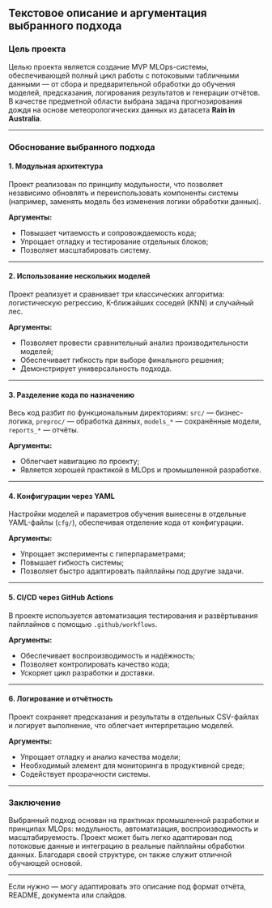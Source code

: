 ## Текстовое описание и аргументация выбранного подхода

### Цель проекта

Целью проекта является создание MVP MLOps-системы, обеспечивающей полный цикл работы с потоковыми табличными данными — от сбора и предварительной обработки до обучения моделей, предсказания, логирования результатов и генерации отчётов. В качестве предметной области выбрана задача прогнозирования дождя на основе метеорологических данных из датасета **Rain in Australia**.

---

### Обоснование выбранного подхода

#### 1. **Модульная архитектура**

Проект реализован по принципу модульности, что позволяет независимо обновлять и переиспользовать компоненты системы (например, заменять модель без изменения логики обработки данных).

**Аргументы:**

* Повышает читаемость и сопровождаемость кода;
* Упрощает отладку и тестирование отдельных блоков;
* Позволяет масштабировать систему.

---

#### 2. **Использование нескольких моделей**

Проект реализует и сравнивает три классических алгоритма: логистическую регрессию, K-ближайших соседей (KNN) и случайный лес.

**Аргументы:**

* Позволяет провести сравнительный анализ производительности моделей;
* Обеспечивает гибкость при выборе финального решения;
* Демонстрирует универсальность подхода.

---

#### 3. **Разделение кода по назначению**

Весь код разбит по функциональным директориям: `src/` — бизнес-логика, `preproc/` — обработка данных, `models_*` — сохранённые модели, `reports_*` — отчёты.

**Аргументы:**

* Облегчает навигацию по проекту;
* Является хорошей практикой в MLOps и промышленной разработке.

---

#### 4. **Конфигурации через YAML**

Настройки моделей и параметров обучения вынесены в отдельные YAML-файлы (`cfg/`), обеспечивая отделение кода от конфигурации.

**Аргументы:**

* Упрощает эксперименты с гиперпараметрами;
* Повышает гибкость системы;
* Позволяет быстро адаптировать пайплайны под другие задачи.

---

#### 5. **CI/CD через GitHub Actions**

В проекте используется автоматизация тестирования и развёртывания пайплайнов с помощью `.github/workflows`.

**Аргументы:**

* Обеспечивает воспроизводимость и надёжность;
* Позволяет контролировать качество кода;
* Ускоряет цикл разработки и доставки.

---

#### 6. **Логирование и отчётность**

Проект сохраняет предсказания и результаты в отдельных CSV-файлах и логирует выполнение, что облегчает интерпретацию моделей.

**Аргументы:**

* Упрощает отладку и анализ качества модели;
* Необходимый элемент для мониторинга в продуктивной среде;
* Содействует прозрачности системы.

---

###  Заключение

Выбранный подход основан на практиках промышленной разработки и принципах MLOps: модульность, автоматизация, воспроизводимость и масштабируемость. Проект может быть легко адаптирован под потоковые данные и интеграцию в реальные пайплайны обработки данных. Благодаря своей структуре, он также служит отличной обучающей основой.

---

Если нужно — могу адаптировать это описание под формат отчёта, README, документа или слайдов.

